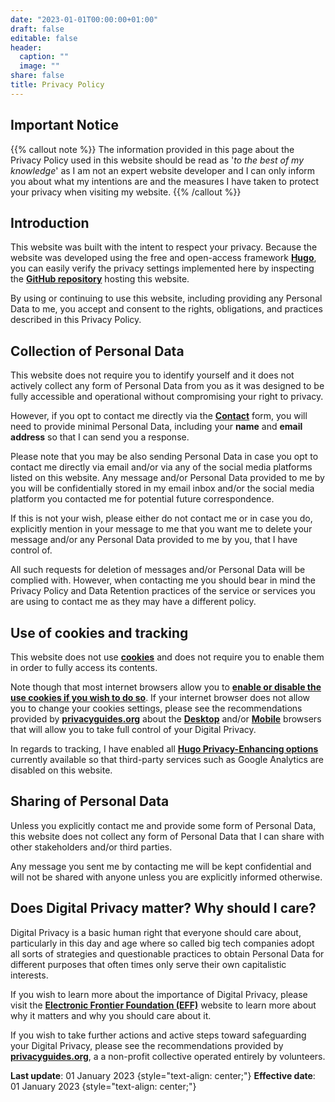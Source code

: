 ```yaml
---
date: "2023-01-01T00:00:00+01:00"
draft: false
editable: false
header:
  caption: ""
  image: ""
share: false
title: Privacy Policy
---
```


## **Important Notice**
{{% callout note %}}
The information provided in this page about the Privacy Policy used in this website should be read as '_to the best of my knowledge_' as I am not an expert website developer and I can only inform you about what my intentions are and the measures I have taken to protect your privacy when visiting my website.
{{% /callout %}}

## **Introduction**
This website was built with the intent to respect your privacy. Because the website was developed using the free and open-access framework **[Hugo](https://gohugo.io/)**, you can easily verify the privacy settings implemented here by inspecting the **[GitHub repository](https://github.com/halleypontes/academic_website)** hosting this website.

By using or continuing to use this website, including providing any Personal Data to me, you accept and consent to the rights, obligations, and practices described in this Privacy Policy.

## **Collection of Personal Data**
This website does not require you to identify yourself and it does not actively collect any form of Personal Data from you as it was designed to be fully accessible and operational without compromising your right to privacy. 

However, if you opt to contact me directly via the **[Contact](https://www.halleypontes.com/#contact)** form, you will need to provide minimal Personal Data, including your **name** and **email address** so that I can send you a response.

Please note that you may be also sending Personal Data in case you opt to contact me directly via email and/or via any of the social media platforms listed on this website. Any message and/or Personal Data provided to me by you will be confidentially stored in my email inbox and/or the social media platform you contacted me for potential future correspondence.

If this is not your wish, please either do not contact me or in case you do, explicitly mention in your message to me that you want me to delete your message and/or any Personal Data provided to me by you, that I have control of.

All such requests for deletion of messages and/or Personal Data will be complied with. However, when contacting me you should bear in mind the Privacy Policy and Data Retention practices of the service or services you are using to contact me as they may have a different policy.

## **Use of cookies and tracking**
This website does not use **[cookies](https://www.cookiesandyou.com/)** and does not require you to enable them in order to fully access its contents.

Note though that most internet browsers allow you to **[enable or disable the use cookies if you wish to do so](https://www.cookiesandyou.com/disable-cookies)**. If your internet browser does not allow you to change your cookies settings, please see the recommendations provided by **[privacyguides.org](https://www.privacyguides.org/)** about the **[Desktop](https://www.privacyguides.org/desktop-browsers/)** and/or **[Mobile](https://www.privacyguides.org/mobile-browsers/)** browsers that will allow you to take full control of your Digital Privacy.

In regards to tracking, I have enabled all **[Hugo Privacy-Enhancing options](https://gohugo.io/about/hugo-and-gdpr/#all-privacy-settings)** currently available so that third-party services such as Google Analytics are disabled on this website.

## **Sharing of Personal Data**
Unless you explicitly contact me and provide some form of Personal Data, this website does not collect any form of Personal Data that I can share with other stakeholders and/or third parties.

Any message you sent me by contacting me will be kept confidential and will not be shared with anyone unless you are explicitly informed otherwise.

## **Does Digital Privacy matter? Why should I care?**
Digital Privacy is a basic human right that everyone should care about, particularly in this day and age where so called big tech companies adopt all sorts of strategies and questionable practices to obtain Personal Data for different purposes that often times only serve their own capitalistic interests.

If you wish to learn more about the importance of Digital Privacy, please visit the **[Electronic Frontier Foundation (EFF)](https://www.eff.org/issues/privacy)** website to learn more about why it matters and why you should care about it.

If you wish to take further actions and active steps toward safeguarding your Digital Privacy, please see the recommendations provided by **[privacyguides.org](https://www.privacyguides.org/tools/)**, a a non-profit collective operated entirely by volunteers.

**Last update**: 01 January 2023
{style="text-align: center;"}
**Effective date**: 01 January 2023
{style="text-align: center;"}